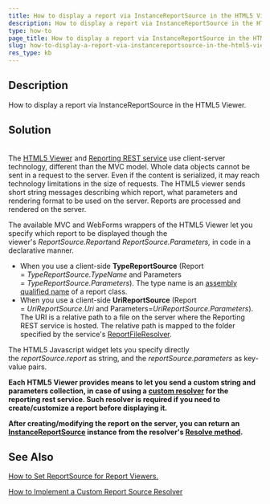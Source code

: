 ```yaml
---
title: How to display a report via InstanceReportSource in the HTML5 Viewer
description: How to display a report via InstanceReportSource in the HTML5 Viewer.
type: how-to
page_title: How to display a report via InstanceReportSource in the HTML5 Viewer
slug: how-to-display-a-report-via-instancereportsource-in-the-html5-viewer
res_type: kb
---
```


## Description

How to display a report via InstanceReportSource in the HTML5 Viewer.  
  
## Solution
   
The [HTML5 Viewer](../html5-report-viewer) and [Reporting REST service](../telerik-reporting-rest-conception) use client-server technology, different than the MVC model. Whole data objects cannot be sent in a request to the server. Even if the content is serialized, it may reach technology limitations in the size of requests. The HTML5 viewer sends short string  messages describing which report, what parameters and rendering format to be used on the server. Reports are processed and rendered on the server.  
  
 The available MVC and WebForms wrappers of the HTML5 Viewer let you specify which report to be displayed though the viewer's *ReportSource.Report*and *ReportSource.Parameters,* in code in a declarative manner.   

- When you use a client-side **TypeReportSource** (Report = *TypeReportSource.TypeName* and Parameters = *TypeReportSource.Parameters*). The type name is an [assembly qualified name](https://docs.microsoft.com/en-us/dotnet/api/system.type.assemblyqualifiedname) of a report class.
- When you use a client-side **UriReportSource** (Report = *UriReportSource.Uri* and Parameters=*UriReportSource.Parameters*). The URI is a relative path to a file on the server where the Reporting REST service is hosted. The relative  path is mapped to the folder specified by the service's [ReportFileResolver](../m-telerik-reporting-services-servicestack-reportfileresolver--ctor-1).

 The HTML5 Javascript widget lets you specify directly the *reportSource.report* as string, and the *reportSource.parameters* as key-value pairs.  
  
**Each HTML5 Viewer provides means to let you send a custom string and parameters collection, in case of using a [custom resolver](../telerik-reporting-rest-service-report-resolver) for the reporting rest service. Such resolver is required if you need to create/customize a report before displaying it.**  

**After creating/modifying the report on the server, you can return an [InstanceReportSource](../t-telerik-reporting-instancereportsource) instance from the resolver's [Resolve method](../m-telerik-reporting-services-ireportsourceresolver-resolve).**  
  
## See Also  

[How to Set ReportSource for Report Viewers.](../report-sources-viewers)

[How to Implement a Custom Report Source Resolver](../telerik-reporting-rest-custom-report-resolver)


